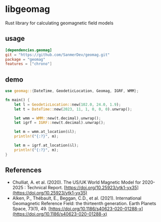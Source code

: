 # libgeomag
Rust library for calculating geomagnetic field models

## usage
```toml
[dependencies.geomag]
git = "https://github.com/SanmerDev/geomag.git"
package = "geomag"
features = ["chrono"]
```

## demo
```rust
use geomag::{DateTime, GeodeticLocation, Geomag, IGRF, WMM};

fn main() {
    let l = GeodeticLocation::new(102.0, 24.0, 1.9);
    let t = DateTime::new(2023, 11, 1, 0, 0, 0).unwrap();

    let wmm = WMM::new(t.decimal).unwrap();
    let igrf = IGRF::new(t.decimal).unwrap();

    let m = wmm.at_location(&l);
    println!("{:?}", m);

    let m = igrf.at_location(&l);
    println!("{:?}", m);
}
```

## References
- Chulliat, A. et al. (2020). The US/UK World Magnetic Model for 2020-2025 : Technical Report. [https://doi.org/10.25923/ytk1-yx35](https://doi.org/10.25923/ytk1-yx35)
- Alken, P., Thébault, E., Beggan, C.D., et al. (2021). International Geomagnetic Reference Field: the thirteenth generation. Earth Planets Space, 73(1), 49. [https://doi.org/10.1186/s40623-020-01288-x](https://doi.org/10.1186/s40623-020-01288-x)
